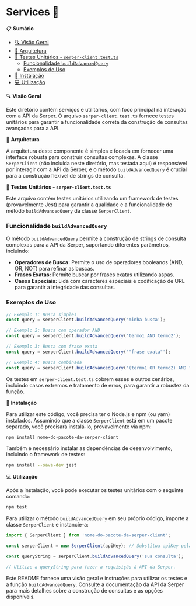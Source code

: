 # Services 📁

📋 **Sumário**

* [🔍 Visão Geral](#-visão-geral)
* [🧱 Arquitetura](#-arquitetura)
* [🧪 Testes Unitários - `serper-client.test.ts`](#-testes-unitários---serper-clienttestts)
    * [Funcionalidade `buildAdvancedQuery`](#funcionalidade-buildadvancedquery)
    * [Exemplos de Uso](#exemplos-de-uso)
* [🚀 Instalação](#-instalação)
* [💻 Utilização](#-utilização)


🔍 **Visão Geral**

Este diretório contém serviços e utilitários, com foco principal na interação com a API da Serper.  O arquivo `serper-client.test.ts` fornece testes unitários para garantir a funcionalidade correta da construção de consultas avançadas para a API.

🧱 **Arquitetura**

A arquitetura deste componente é simples e focada em fornecer uma interface robusta para construir consultas complexas. A classe `SerperClient` (não incluída neste diretório, mas testada aqui) é responsável por interagir com a API da Serper, e o método `buildAdvancedQuery` é crucial para a construção flexível de strings de consulta.

🧪 **Testes Unitários - `serper-client.test.ts`**

Este arquivo contém testes unitários utilizando um framework de testes (provavelmente Jest) para garantir a qualidade e a funcionalidade do método `buildAdvancedQuery` da classe `SerperClient`.

### Funcionalidade `buildAdvancedQuery`

O método `buildAdvancedQuery` permite a construção de strings de consulta complexas para a API da Serper, suportando diferentes parâmetros, incluindo:

* **Operadores de Busca:** Permite o uso de operadores booleanos (AND, OR, NOT) para refinar as buscas.
* **Frases Exatas:** Permite buscar por frases exatas utilizando aspas.
* **Casos Especiais:** Lida com caracteres especiais e codificação de URL para garantir a integridade das consultas.

### Exemplos de Uso

```typescript
// Exemplo 1: Busca simples
const query = serperClient.buildAdvancedQuery('minha busca');

// Exemplo 2: Busca com operador AND
const query = serperClient.buildAdvancedQuery('termo1 AND termo2');

// Exemplo 3: Busca com frase exata
const query = serperClient.buildAdvancedQuery('"frase exata"');

// Exemplo 4: Busca combinada
const query = serperClient.buildAdvancedQuery('(termo1 OR termo2) AND "frase exata"');
```

Os testes em `serper-client.test.ts` cobrem esses e outros cenários, incluindo casos extremos e tratamento de erros, para garantir a robustez da função.


🚀 **Instalação**

Para utilizar este código, você precisa ter o Node.js e npm (ou yarn) instalados.  Assumindo que a classe `SerperClient` está em um pacote separado, você precisará instalá-lo, provavelmente via npm:

```bash
npm install nome-do-pacote-da-serper-client
```

Também é necessário instalar as dependências de desenvolvimento, incluindo o framework de testes:

```bash
npm install --save-dev jest
```

💻 **Utilização**

Após a instalação, você pode executar os testes unitários com o seguinte comando:

```bash
npm test
```

Para utilizar o método `buildAdvancedQuery` em seu próprio código, importe a classe `SerperClient` e instancie-a:

```typescript
import { SerperClient } from 'nome-do-pacote-da-serper-client';

const serperClient = new SerperClient(apiKey); // Substitua apiKey pela sua chave de API

const queryString = serperClient.buildAdvancedQuery('sua consulta');

// Utilize a queryString para fazer a requisição à API da Serper.
```


Este README fornece uma visão geral e instruções para utilizar os testes e a função `buildAdvancedQuery`. Consulte a documentação da API da Serper para mais detalhes sobre a construção de consultas e as opções disponíveis.